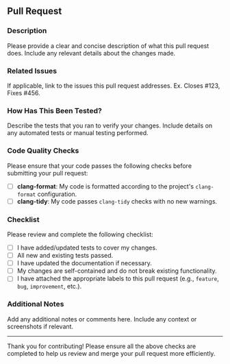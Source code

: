 ## Pull Request

### Description
Please provide a clear and concise description of what this pull request does. Include any relevant details about the changes made.

### Related Issues
If applicable, link to the issues this pull request addresses. Ex. Closes #123, Fixes #456.

### How Has This Been Tested?
Describe the tests that you ran to verify your changes. Include details on any automated tests or manual testing performed.

### Code Quality Checks
Please ensure that your code passes the following checks before submitting your pull request:
- [ ] **clang-format**: My code is formatted according to the project's `clang-format` configuration.
- [ ] **clang-tidy**: My code passes `clang-tidy` checks with no new warnings.

### Checklist
Please review and complete the following checklist:
- [ ] I have added/updated tests to cover my changes.
- [ ] All new and existing tests passed.
- [ ] I have updated the documentation if necessary.
- [ ] My changes are self-contained and do not break existing functionality.
- [ ] I have attached the appropriate labels to this pull request (e.g., `feature`, `bug`, `improvement`, etc.).

### Additional Notes
Add any additional notes or comments here. Include any context or screenshots if relevant.

---

Thank you for contributing! Please ensure all the above checks are completed to help us review and merge your pull request more efficiently.
